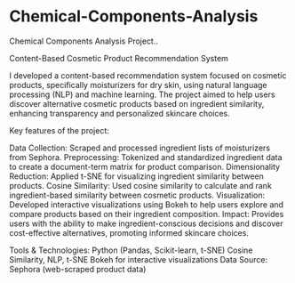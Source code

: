 # Chemical-Components-Analysis 

Chemical Components Analysis Project..

Content-Based Cosmetic Product Recommendation System

I developed a content-based recommendation system focused on cosmetic products, specifically moisturizers for dry skin, using natural language processing (NLP) and machine learning. The project aimed to help users discover alternative cosmetic products based on ingredient similarity, enhancing transparency and personalized skincare choices.

Key features of the project:

Data Collection: Scraped and processed ingredient lists of moisturizers from Sephora. Preprocessing: Tokenized and standardized ingredient data to create a document-term matrix for product comparison. Dimensionality Reduction: Applied t-SNE for visualizing ingredient similarity between products. Cosine Similarity: Used cosine similarity to calculate and rank ingredient-based similarity between cosmetic products. Visualization: Developed interactive visualizations using Bokeh to help users explore and compare products based on their ingredient composition. Impact: Provides users with the ability to make ingredient-conscious decisions and discover cost-effective alternatives, promoting informed skincare choices.

Tools & Technologies: Python (Pandas, Scikit-learn, t-SNE) Cosine Similarity, NLP, t-SNE Bokeh for interactive visualizations Data Source: Sephora (web-scraped product data)

